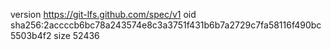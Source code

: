 version https://git-lfs.github.com/spec/v1
oid sha256:2accccb6bc78a243574e8c3a3751f431b6b7a2729c7fa58116f490bc5503b4f2
size 52436
